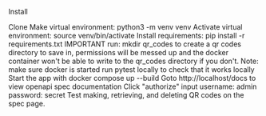 Install

Clone
Make virtual environment: python3 -m venv venv
Activate virtual environment: source venv/bin/activate
Install requirements: pip install -r requirements.txt
IMPORTANT run: mkdir qr_codes to create a qr codes directory to save in, permissions will be messed up and the docker container won't be able to write to the qr_codes directory if you don't.
Note: make sure docker is started
run pytest locally to check that it works locally
Start the app with docker compose up --build
Goto http://localhost/docs to view openapi spec documentation
Click "authorize" input username: admin password: secret
Test making, retrieving, and deleting QR codes on the spec page.
